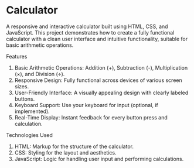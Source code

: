 # Calculator
A responsive and interactive calculator built using HTML, CSS, and JavaScript. This project demonstrates how to create a fully functional calculator with a clean user interface and intuitive functionality, suitable for basic arithmetic operations.

Features
1. Basic Arithmetic Operations:
Addition (+), Subtraction (-), Multiplication (×), and Division (÷).
2. Responsive Design:
Fully functional across devices of various screen sizes.
3. User-Friendly Interface:
A visually appealing design with clearly labeled buttons.
4. Keyboard Support:
Use your keyboard for input (optional, if implemented).
5. Real-Time Display:
Instant feedback for every button press and calculation.


Technologies Used
1. HTML: Markup for the structure of the calculator.
2. CSS: Styling for the layout and aesthetics.
3. JavaScript: Logic for handling user input and performing calculations.


